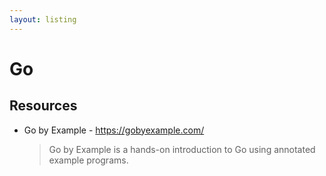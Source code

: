 ```yaml
---
layout: listing
---
```

# Go


## Resources

- Go by Example - https://gobyexample.com/
    > Go by Example is a hands-on introduction to Go using annotated example programs.
    
